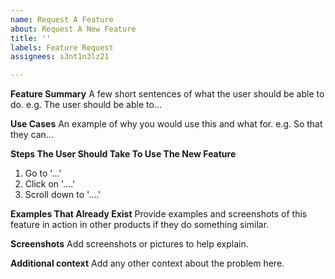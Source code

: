 ```yaml
---
name: Request A Feature
about: Request A New Feature
title: ''
labels: Feature Request
assignees: s3nt1n3lz21

---
```


**Feature Summary**
A few short sentences of what the user should be able to do.
e.g. The user should be able to...

**Use Cases**
An example of why you would use this and what for.
e.g. So that they can...

**Steps The User Should Take To Use The New Feature**
1. Go to '...'
2. Click on '....'
3. Scroll down to '....'

**Examples That Already Exist**
Provide examples and screenshots of this feature in action in other products if they do something similar.

**Screenshots**
Add screenshots or pictures to help explain.

**Additional context**
Add any other context about the problem here.
